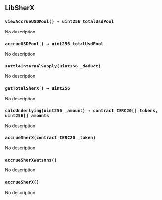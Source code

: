 ## LibSherX





### `viewAccrueUSDPool() → uint256 totalUsdPool`
No description


### `accrueUSDPool() → uint256 totalUsdPool`
No description


### `settleInternalSupply(uint256 _deduct)`
No description


### `getTotalSherX() → uint256`
No description


### `calcUnderlying(uint256 _amount) → contract IERC20[] tokens, uint256[] amounts`
No description


### `accrueSherX(contract IERC20 _token)`
No description


### `accrueSherXWatsons()`
No description


### `accrueSherX()`
No description





